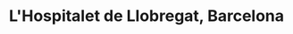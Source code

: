 ---
title: L'Hospitalet de Llobregat, Barcelona
url: /lhospitalet-de-llobregat-barcelona/
latitude: 41.345
longitude: 2.109
---